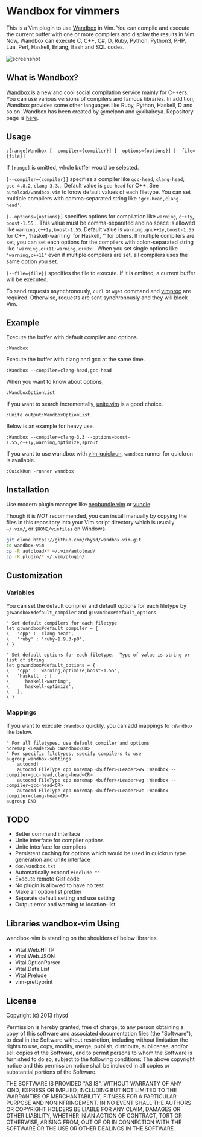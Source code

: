 Wandbox for vimmers
===================

This is a Vim plugin to use [Wandbox](http://melpon.org/wandbox/) in Vim.
You can compile and execute the current buffer with one or more compilers and display the results in Vim.
Now, Wandbox can execute C, C++, C#, D, Ruby, Python, Python3, PHP, Lua, Perl, Haskell, Erlang, Bash and SQL codes.

![screenshot](https://dl.dropboxusercontent.com/u/2753138/wandbox.png)

## What is Wandbox?

[Wandbox](http://melpon.org/wandbox/) is a new and cool social compilation service mainly for C++ers.
You can use various versions of compilers and famous libraries.
In addition, Wandbox provides some other languages like Ruby, Python, Haskell, D and so on.
Wandbox has been created by @melpon and @kikairoya.  Repository page is [here](https://github.com/melpon/wandbox).

## Usage

```
:[range]Wandbox [--compiler={compiler}] [--options={options}] [--file={file}]
```

If `[range]` is omitted, whole buffer would be selected.

`[--compiler={compiler}]` specifies a compiler like `gcc-head`, `clang-head`, `gcc-4.8.2`, `clang-3.3`... Default value is `gcc-head` for C++. See `autoload/wandbox.vim` to know default values of each filetype.  You can set multiple compilers with comma-separated string like `'gcc-head,clang-head'`.

`[--options={options}]` specifies options for compilation like `warning`, `c++1y`, `boost-1.55`... This value must be comma-separated and no space is allowed like `warning,c++1y,boost-1.55`. Default value is `warning,gnu++1y,boost-1.55` for C++, 'haskell-warning' for Haskell, '' for others.  If multiple compilers are set, you can set each options for the compilers with colon-separated string like `'warning,c++11:warning,c++0x'`.  When you set single options like `'warning,c++11'` even if multiple compilers are set, all compilers uses the same option you set.

`[--file={file}]` specifies the file to execute. If it is omitted, a current buffer will be executed.

To send requests asynchronously, `curl` or `wget` command and [vimproc](https://github.com/Shougo/vimproc.vim) are required. Otherwise, requests are sent synchronously and they will block Vim.

## Example

Execute the buffer with default compiler and options.

```
:Wandbox
```

Execute the buffer with clang and gcc at the same time.

```
:Wandbox --compiler=clang-head,gcc-head
```

When you want to know about options,

```
:WandboxOptionList
```

If you want to search incrementally, [unite.vim](https://github.com/Shougo/unite.vim) is a good choice.

```
:Unite output:WandboxOptionList
```

Below is an example for heavy use.

```
:Wandbox --compiler=clang-3.3 --options=boost-1.55,c++1y,warning,optimize,sprout
```

If you want to use wandbox with [vim-quickrun](https://github.com/thinca/vim-quickrun), `wandbox` runner for quickrun is available.

```
:QuickRun -runner wandbox
```


## Installation

Use modern plugin manager like [neobundle.vim](https://github.com/Shougo/neobundle.vim) or [vundle](https://github.com/gmarik/vundle).

Though it is _NOT_ recommended, you can install manually by copying the files in this repository into your Vim script directory which is usually `~/.vim/`, or `$HOME/vimfiles` on Windows.

```sh
git clone https://github.com/rhysd/wandbox-vim.git
cd wandbox-vim
cp -R autoload/* ~/.vim/autoload/
cp -R plugin/* ~/.vim/plugin/
```

## Customization

### Variables

You can set the default compiler and default options for each filetype by `g:wandbox#default_compiler` and `g:wandbox#default_options`.

```vim
" Set default compilers for each filetype
let g:wandbox#default_compiler = {
\   'cpp' : 'clang-head',
\   'ruby' : 'ruby-1.9.3-p0',
\ }

" Set default options for each filetype.  Type of value is string or list of string
let g:wandbox#default_options = {
\   'cpp' : 'warning,optimize,boost-1.55',
\   'haskell' : [
\     'haskell-warning',
\     'haskell-optimize',
\   ],
\ }
```

### Mappings

If you want to execute `:Wandbox` quickly, you can add mappings to `:Wandbox` like below.

```vim
" For all filetypes, use default compiler and options
noremap <Leader>wb :Wandbox<CR>
" For specific filetypes, specify compilers to use
augroup wandbox-settings
    autocmd!
    autocmd FileType cpp noremap <buffer><Leader>ww :Wandbox --compiler=gcc-head,clang-head<CR>
    autocmd FileType cpp noremap <buffer><Leader>wg :Wandbox --compiler=gcc-head<CR>
    autocmd FileType cpp noremap <buffer><Leader>wc :Wandbox --compiler=clang-head<CR>
augroup END
```

## TODO

- Better command interface
- Unite interface for compiler options
- Unite interface for compilers
- Persistent caching for options which would be used in quickrun type generation and unite interface
- `doc/wandbox.txt`
- Automatically expand `#include ""`
- Execute remote Gist code
- No plugin is allowed to have no test
- Make an option list prettier
- Separate default setting and use setting
- Output error and warning to location-list

## Libraries wandbox-vim Using

wandbox-vim is standing on the shoulders of below libraries.

- Vital.Web.HTTP
- Vital.Web.JSON
- Vital.OptionParser
- Vital.Data.List
- Vital.Prelude
- vim-prettyprint

## License

Copyright (c) 2013 rhysd

Permission is hereby granted, free of charge, to any person obtaining
a copy of this software and associated documentation files (the
"Software"), to deal in the Software without restriction, including
without limitation the rights to use, copy, modify, merge, publish,
distribute, sublicense, and/or sell copies of the Software, and to
permit persons to whom the Software is furnished to do so, subject to
the following conditions:
The above copyright notice and this permission notice shall be
included in all copies or substantial portions of the Software.

THE SOFTWARE IS PROVIDED "AS IS", WITHOUT WARRANTY OF ANY KIND,
EXPRESS OR IMPLIED, INCLUDING BUT NOT LIMITED TO THE WARRANTIES OF
MERCHANTABILITY, FITNESS FOR A PARTICULAR PURPOSE AND NONINFRINGEMENT.
IN NO EVENT SHALL THE AUTHORS OR COPYRIGHT HOLDERS BE LIABLE FOR ANY
CLAIM, DAMAGES OR OTHER LIABILITY, WHETHER IN AN ACTION OF CONTRACT,
TORT OR OTHERWISE, ARISING FROM, OUT OF OR IN CONNECTION WITH THE
SOFTWARE OR THE USE OR OTHER DEALINGS IN THE SOFTWARE.
